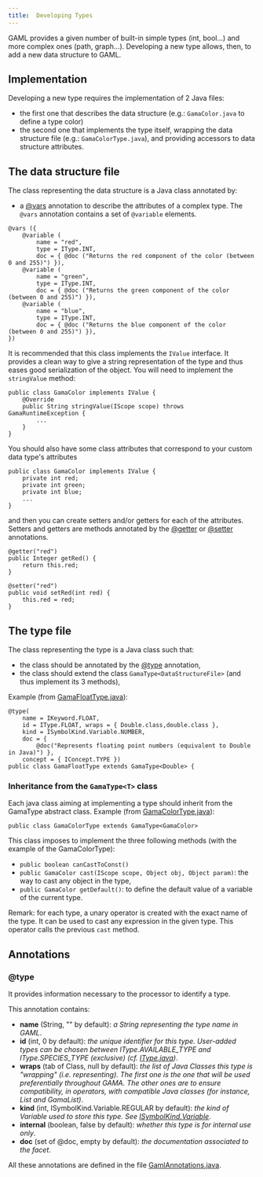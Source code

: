 ```yaml
---
title:  Developing Types
---
```





GAML provides a given number of built-in simple types (int, bool...) and more complex ones (path, graph...).
Developing a new type allows, then, to add a new data structure to GAML.






## Implementation
Developing a new type requires the implementation of 2 Java files:

  * the first one that describes the data structure (e.g.: `GamaColor.java` to define a type color)
  * the second one that implements the type itself, wrapping the data structure file (e.g.: `GamaColorType.java`), and providing accessors to data structure attributes.

## The data structure file

The class representing the data structure is a Java class annotated by:

  * a [@vars](DevelopingIndexAnnotations#@vars) annotation to describe the attributes of a complex type. The `@vars` annotation contains a set of `@variable` elements.
```
@vars ({ 
    @variable (
		name = "red",
		type = IType.INT,
		doc = { @doc ("Returns the red component of the color (between 0 and 255)") }),
	@variable (
		name = "green",
		type = IType.INT,
		doc = { @doc ("Returns the green component of the color (between 0 and 255)") }),
	@variable (
		name = "blue",
		type = IType.INT,
		doc = { @doc ("Returns the blue component of the color (between 0 and 255)") }),
})
```

It is recommended that this class implements the `IValue` interface. It provides a clean way to give a string representation of the type and thus eases good serialization of the object. You will need to implement the `stringValue` method:
```
public class GamaColor implements IValue {
	@Override
	public String stringValue(IScope scope) throws GamaRuntimeException {
		...
	}
}
```

You should also have some class attributes that correspond to your custom data type's attributes
```
public class GamaColor implements IValue {
	private int red;
    private int green;
    private int blue;
    ...
}
```
and then you can create setters and/or getters for each of the attributes. Setters and getters are methods annotated by the [@getter](DevelopingIndexAnnotations#@getter) or [@setter](DevelopingIndexAnnotations#@setter) annotations.
```
@getter("red")
public Integer getRed() {
	return this.red;
}

@setter("red")
public void setRed(int red) {
	this.red = red;
}
```

## The type file

The class representing the type is a Java class such that:

  * the class should be annotated by the [@type](DevelopingIndexAnnotations#@type) annotation,
  * the class should extend the class `GamaType<DataStructureFile>` (and thus implement its 3 methods),


Example (from [GamaFloatType.java](https://github.com/gama-platform/gama/tree/GAMA_1.9.0/msi.gama.core/src/msi/gaml/types/GamaFloatType.java)):
```
@type(
	name = IKeyword.FLOAT, 
	id = IType.FLOAT, wraps = { Double.class,double.class }, 
	kind = ISymbolKind.Variable.NUMBER, 
	doc = {
		@doc("Represents floating point numbers (equivalent to Double in Java)") }, 
	concept = { IConcept.TYPE })
public class GamaFloatType extends GamaType<Double> {
```

### Inheritance from the `GamaType<T>` class
Each java class aiming at implementing a type should inherit from the GamaType abstract class.
Example (from [GamaColorType.java](https://github.com/gama-platform/gama/tree/GAMA_1.9.0/msi.gama.core/src/msi/gaml/types/GamaColorType.java)):
```
public class GamaColorType extends GamaType<GamaColor>
```

This class imposes to implement the three following methods (with the example of the GamaColorType):

  * `public boolean canCastToConst()`
  * `public GamaColor cast(IScope scope, Object obj, Object param)`: the way to cast any object in the type,
  * `public GamaColor getDefault()`: to define the default value of a variable of the current type.

Remark: for each type, a unary operator is created with the exact name of the type. It can be used to cast any expression in the given type.
This operator calls the previous `cast` method.





## Annotations

### @type
It provides information necessary to the processor to identify a type.

This annotation contains:

  * **name** (String, "" by default): _a String representing the type name in GAML_.
  * **id** (int, 0 by default): _the unique identifier for this type. User-added types can be chosen between IType.AVAILABLE\_TYPE and IType.SPECIES\_TYPE (exclusive) (cf. [IType.java](https://github.com/gama-platform/gama/tree/GAMA_1.9.0/msi.gama.core/src/msi/gaml/types/IType.java))_.
  * **wraps** (tab of Class, null by default): _the list of Java Classes this type is "wrapping" (i.e. representing). The first one is the one that will be used preferentially throughout GAMA. The other ones are to ensure compatibility, in operators, with compatible Java classes (for instance, List and GamaList)_.
  * **kind** (int, ISymbolKind.Variable.REGULAR by default): _the kind of Variable used to store this type. See [ISymbolKind.Variable](https://github.com/gama-platform/gama/blob/GAMA_1.9.0/ummisco.gama.annotations/src/msi/gama/precompiler/ISymbolKind.java)_.
  * **internal** (boolean, false by default): _whether this type is for internal use only_.
  * **doc** (set of @doc, empty by default): _the documentation associated to the facet_.

All these annotations are defined in the file [GamlAnnotations.java](https://github.com/gama-platform/gama/blob/GAMA_1.9.0/ummisco.gama.annotations/src/msi/gama/precompiler/GamlAnnotations.java).
